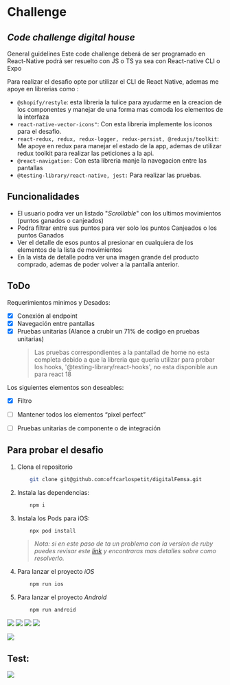 # Challenge
## _Code challenge digital house_

General guidelines
Este code challenge deberá de ser programado en React-Native podrá ser resuelto con JS o TS ya sea con React-native CLI o Expo

Para realizar el desafio opte por utilizar el CLI de React Native, ademas me apoye en librerias como :
- ```@shopify/restyle```: esta libreria la tulice para ayudarme en la creacion de los componentes y manejar de una forma mas comoda los elementos de la interfaza 
- ```react-native-vector-icons"```: Con esta libreria implemente los iconos para el desafio. 
- ```react-redux, redux, redux-logger, redux-persist, @reduxjs/toolkit```: Me apoye en redux para manejar el estado de la app, ademas de utilizar redux toolkit para realizar las peticiones a la api. 
- ```@react-navigation:``` Con esta libreria manje la navegacion entre las pantallas
- ```@testing-library/react-native, jest:``` Para realizar las pruebas.

## Funcionalidades

- El usuario podra ver un listado "_Scrollable_" con los ultimos movimientos (puntos ganados o canjeados)
- Podra filtrar entre sus puntos para ver solo los puntos Canjeados o los puntos Ganados
- Ver el detalle de esos puntos al presionar en cualquiera de los elementos de la lista de movimientos
- En la vista de detalle podra ver una imagen grande del producto comprado, ademas de poder volver a la pantalla anterior.

## ToDo

Requerimientos minimos y Desados:

- [x] Conexión al endpoint
- [x] Navegación entre pantallas
- [x] Pruebas unitarias (Alance a crubir un 71% de codigo en pruebas unitarias) 
   >Las pruebas correspondientes a la pantallad de home no esta completa debido a que la libreria que queria utilizar para probar los hooks, '@testing-library/react-hooks', no esta disponible aun para react 18 

Los siguientes elementos son deseables: 
- [x] Filtro
- [ ] Mantener todos los elementos “pixel perfect”
- [ ] Pruebas unitarias de componente o de integración


## Para probar el desafio
1) Clona el repositorio 
    ```sh
        git clone git@github.com:offcarlospetit/digitalFemsa.git
    ```
2) Instala las dependencias:
    ```sh
        npm i
    ```
2) Instala los Pods para iOS:
    ```sh
        npx pod install
    ```
    >_Nota: si en este paso de ta un problema con la version de ruby puedes revisar este [link](https://reactnative.dev/docs/environment-setup) y encontraras mas detalles sobre como resolverlo._
3) Para lanzar el proyecto _iOS_
    ```sh
        npm run ios
    ```
3) Para lanzar el proyecto _Android_
    ```sh
        npm run android
    ```



![](./assets/screen2.png)
![](./assets/screen3.png)
![](./assets/screen4.png)
![](./assets/screen5.png)


![](./assets/preview.gif)

## Test: 

![](./assets/testScreen.png)